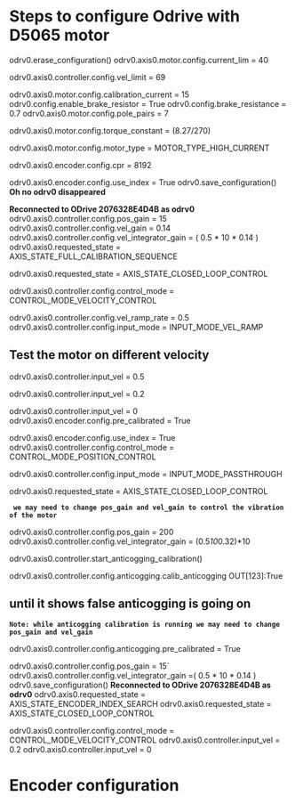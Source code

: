 # Steps to configure Odrive with D5065 motor
 odrv0.erase_configuration()
 odrv0.axis0.motor.config.current_lim = 40

odrv0.axis0.controller.config.vel_limit = 69

 odrv0.axis0.motor.config.calibration_current = 15
 odrv0.config.enable_brake_resistor = True
 odrv0.config.brake_resistance = 0.7
 odrv0.axis0.motor.config.pole_pairs = 7

odrv0.axis0.motor.config.torque_constant = (8.27/270)

odrv0.axis0.motor.config.motor_type = MOTOR_TYPE_HIGH_CURRENT

odrv0.axis0.encoder.config.cpr = 8192

 odrv0.axis0.encoder.config.use_index = True
 odrv0.save_configuration()
**Oh no odrv0 disappeared**

**Reconnected to ODrive 2076328E4D4B as odrv0**
 odrv0.axis0.controller.config.pos_gain = 15
odrv0.axis0.controller.config.vel_gain = 0.14
 odrv0.axis0.controller.config.vel_integrator_gain = ( 0.5 * 10 *  0.14 )
odrv0.axis0.requested_state = AXIS_STATE_FULL_CALIBRATION_SEQUENCE 

 odrv0.axis0.requested_state = AXIS_STATE_CLOSED_LOOP_CONTROL 

odrv0.axis0.controller.config.control_mode = CONTROL_MODE_VELOCITY_CONTROL

odrv0.axis0.controller.config.vel_ramp_rate = 0.5
 odrv0.axis0.controller.config.input_mode = INPUT_MODE_VEL_RAMP

## Test the motor on different velocity 

odrv0.axis0.controller.input_vel = 0.5

 odrv0.axis0.controller.input_vel = 0.2

 odrv0.axis0.controller.input_vel = 0
 odrv0.axis0.encoder.config.pre_calibrated = True

 odrv0.axis0.encoder.config.use_index = True
odrv0.axis0.controller.config.control_mode = CONTROL_MODE_POSITION_CONTROL

 odrv0.axis0.controller.config.input_mode = INPUT_MODE_PASSTHROUGH

odrv0.axis0.requested_state = AXIS_STATE_CLOSED_LOOP_CONTROL

**` we may need to change pos_gain and vel_gain to control the vibration of the motor`**

 odrv0.axis0.controller.config.pos_gain = 200
odrv0.axis0.controller.config.vel_integrator_gain = (0.5*10*0.32)*10


 odrv0.axis0.controller.start_anticogging_calibration()

 odrv0.axis0.controller.config.anticogging.calib_anticogging
OUT[123]:True

## until it shows false anticogging is going on

**`Note: while anticogging calibration is running we may need to change pos_gain and vel_gain`**

 odrv0.axis0.controller.config.anticogging.pre_calibrated = True

odrv0.axis0.controller.config.pos_gain = 15`
odrv0.axis0.controller.config.vel_integrator_gain =( 0.5 * 10 *  0.14 )
 odrv0.save_configuration()
 **Reconnected to ODrive 2076328E4D4B as odrv0**
 odrv0.axis0.requested_state = AXIS_STATE_ENCODER_INDEX_SEARCH
 odrv0.axis0.requested_state = AXIS_STATE_CLOSED_LOOP_CONTROL

 odrv0.axis0.controller.config.control_mode = CONTROL_MODE_VELOCITY_CONTROL
 odrv0.axis0.controller.input_vel = 0.2
 odrv0.axis0.controller.input_vel = 0



# Encoder configuration



